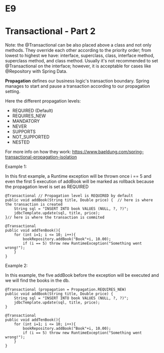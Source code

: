 # E9

# Transactional - Part 2
Note: the @Transactional can be also placed above a class and not only methods. They override each other according to 
the priority order; from lowest to highest we have: interface, superclass, class, interface method, superclass method, 
and class method. Usually it's not recommended to set @Transactional on the interface; however, it is acceptable for 
cases like @Repository with Spring Data.

**Propagation** defines our business logic's transaction boundary. Spring manages to start and pause a transaction 
according to our propagation setting.

Here the different propagation levels:

- REQUIRED (Default)
- REQUIRES_NEW
- MANDATORY
- NEVER
- SUPPORTS
- NOT_SUPPORTED
- NESTED

For more info on how they work: https://www.baeldung.com/spring-transactional-propagation-isolation

Example 1:

In this first example, a Runtime exception will be thrown once i == 5 and even the first 5 execution of addBook will be
marked as rollback because the propagation level is set as REQUIRED

    @Transactional // Propagation level is REQUIRED by default
    public void addBook(String title, Double price) {  // here is where the transaction is created
        String sql = "INSERT INTO book VALUES (NULL, ?, ?)";
        jdbcTemplate.update(sql, title, price);
    }// here is where the transaction is commited

    @Transactional
    public void addTenBook(){
        for (int i=1; i <= 10; i++){
            bookRepository.addBook("Book"+i, 10.00);
            if (i == 5) throw new RuntimeException("Something went wrong!");
        }
    }

Example 2:
    
In this example, the five addBook before the exception will be executed and we will find the books in the db.

    @Transactional (propagation = Propagation.REQUIRES_NEW)
    public void addBook(String title, Double price) {
        String sql = "INSERT INTO book VALUES (NULL, ?, ?)";
        jdbcTemplate.update(sql, title, price);
    }

    @Transactional
    public void addTenBook(){
        for (int i=1; i <= 10; i++){
            bookRepository.addBook("Book"+i, 10.00);
            if (i == 5) throw new RuntimeException("Something went wrong!");
        }
    }